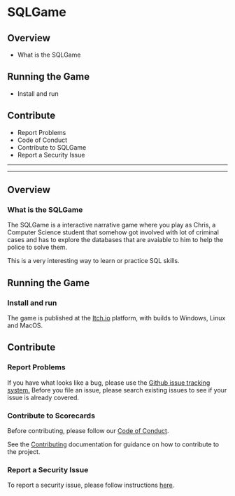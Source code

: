 # SQLGame

## Overview
  * What is the SQLGame

## Running the Game 
  * Install and run
  
## Contribute
  * Report Problems
  * Code of Conduct
  * Contribute to SQLGame
  * Report a Security Issue

________________________________________________________________________________
________________________________________________________________________________

## Overview

### What is the SQLGame 

The SQLGame is a interactive narrative game where you play as Chris, a Computer Science student that somehow got involved with lot of criminal cases and has to explore the databases that are avaiable to him to help the police to solve them.

This is a very interesting way to learn or practice SQL skills. 

## Running the Game

### Install and run

The game is published at the [Itch.io](https://joycebrum.itch.io/sqlgame) platform, with builds to Windows, Linux and MacOS. 

## Contribute

### Report Problems
If you have what looks like a bug, please use the [Github issue tracking system.](https://github.com/joycebrum/SQLGame) Before you file an issue, please search existing issues to see if your issue is already covered.

### Contribute to Scorecards
Before contributing, please follow our [Code of Conduct](CODE_OF_CONDUCT.md).

See the [Contributing](CONTRIBUTING.md) documentation for guidance on how to contribute to the project.

### Report a Security Issue
To report a security issue, please follow instructions [here](SECURITY.md).
